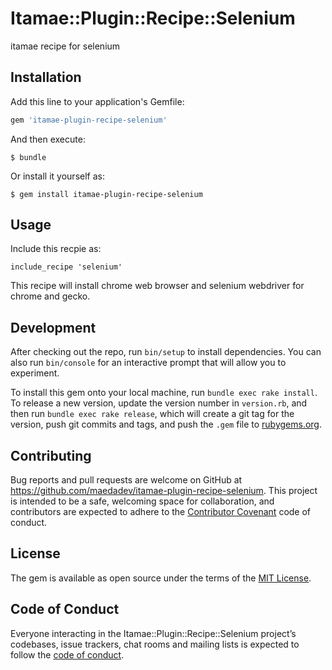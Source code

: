 # Itamae::Plugin::Recipe::Selenium

itamae recipe for selenium

## Installation

Add this line to your application's Gemfile:

```ruby
gem 'itamae-plugin-recipe-selenium'
```

And then execute:

    $ bundle

Or install it yourself as:

    $ gem install itamae-plugin-recipe-selenium

## Usage

Include this recpie as:

    include_recipe 'selenium'

This recipe will install chrome web browser and selenium webdriver for chrome and gecko.

## Development

After checking out the repo, run `bin/setup` to install dependencies. You can also run `bin/console` for an interactive prompt that will allow you to experiment.

To install this gem onto your local machine, run `bundle exec rake install`. To release a new version, update the version number in `version.rb`, and then run `bundle exec rake release`, which will create a git tag for the version, push git commits and tags, and push the `.gem` file to [rubygems.org](https://rubygems.org).

## Contributing

Bug reports and pull requests are welcome on GitHub at https://github.com/maedadev/itamae-plugin-recipe-selenium. This project is intended to be a safe, welcoming space for collaboration, and contributors are expected to adhere to the [Contributor Covenant](http://contributor-covenant.org) code of conduct.

## License

The gem is available as open source under the terms of the [MIT License](https://opensource.org/licenses/MIT).

## Code of Conduct

Everyone interacting in the Itamae::Plugin::Recipe::Selenium project’s codebases, issue trackers, chat rooms and mailing lists is expected to follow the [code of conduct](https://github.com/maedadev/itamae-plugin-recipe-selenium/blob/master/CODE_OF_CONDUCT.md).
